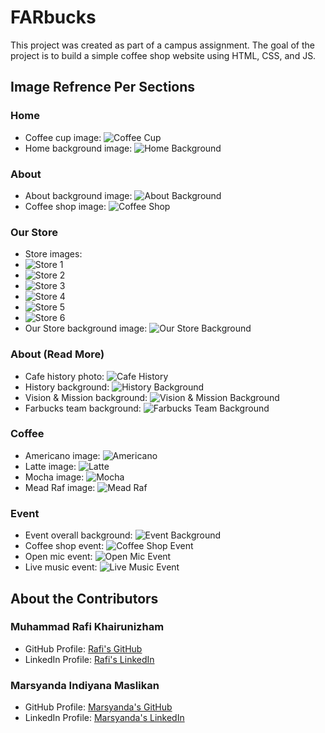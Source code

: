 # FARbucks

This project was created as part of a campus assignment. The goal of the project is to build a simple coffee shop website using HTML, CSS, and JS.

## Image Refrence Per Sections
### Home
- Coffee cup image: ![Coffee Cup](https://pin.it/6Z2u2YN)
- Home background image: ![Home Background](https://pin.it/6nwsjwh)

### About
- About background image: ![About Background](https://pin.it/31CoIHU)
- Coffee shop image: ![Coffee Shop](https://pin.it/2ceHovY)

### Our Store
- Store images:
- ![Store 1](https://pin.it/2ceHovY)
- ![Store 2](https://pin.it/1jDxLyt)
- ![Store 3](https://pin.it/TwkmVjr)
- ![Store 4](https://pin.it/6M5iUjF)
- ![Store 5](https://pin.it/7auzLQW)
- ![Store 6](https://pin.it/6VcGS8A)
- Our Store background image: ![Our Store Background](https://pin.it/31CoIHU)

### About (Read More)
- Cafe history photo: ![Cafe History](https://pin.it/2ceHovY)
- History background: ![History Background](https://pin.it/76g72sw)
- Vision & Mission background: ![Vision & Mission Background](https://pin.it/197mRLX)
- Farbucks team background: ![Farbucks Team Background](https://pin.it/6FVpeVg)

### Coffee
- Americano image: ![Americano](https://pin.it/3lJ5s4p)
- Latte image: ![Latte](https://pin.it/3N2eLtg)
- Mocha image: ![Mocha](https://pin.it/4DHeeHE)
- Mead Raf image: ![Mead Raf](https://images.app.goo.gl/Lv8xU98VVYyQLJvD6)

### Event
- Event overall background: ![Event Background](https://pin.it/2ceHovY)
- Coffee shop event: ![Coffee Shop Event](https://unsplash.com/photos/2rZq49uGxLk)
- Open mic event: ![Open Mic Event](https://unsplash.com/photos/dtqlaz4HyHw)
- Live music event: ![Live Music Event](https://unsplash.com/photos/gUK3lA3K7Yo)

## About the Contributors

### Muhammad Rafi Khairunizham

- GitHub Profile: [Rafi's GitHub](https://github.com/LuckyBastrd)
- LinkedIn Profile: [Rafi's LinkedIn](https://www.linkedin.com/in/muhammad-rafi-khairunizham-2a8597253/)

### Marsyanda Indiyana Maslikan

- GitHub Profile: [Marsyanda's GitHub](https://github.com/marsya612)
- LinkedIn Profile: [Marsyanda's LinkedIn](-)

